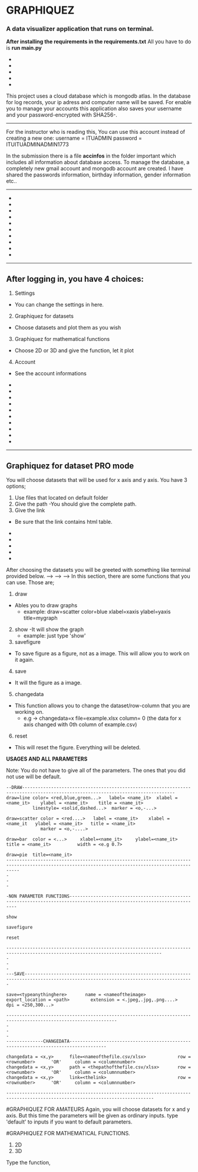 # GRAPHIQUEZ
### A data visualizer application that runs on terminal.








**After installing the requirements in the requirements.txt** All you have to do is **run main.py**



-
-
-
-
-

This project uses a cloud database which is mongodb atlas. In the database for log records, your ip adress and computer name will be saved. For enable you to manage your accounts this application also saves your username and your password-encrypted with SHA256-. 



        
----------------------------------------------------------------------------------------------------------------------------------------------------------
For the instructor who is reading this, 
You can use this account instead of creating a new one: username = ITUADMIN
                                                        password = ITUITUADMINADMIN1773
               
In the submission there is a file **accinfos** in the folder important which includes all information about database access. To manage the database, a completely new gmail account and mongodb account are created. I have shared the passwords information, birthday information, gender information etc.. 

---------------------------------------------------------------------------------------------------------------------------------------------------------
-
-

-
-
-
-
-
-
-
-






------------------------------------------
After logging in, you have 4 choices:
--------------------------------------


1. Settings 
  - You can change the settings in here.
2. Graphiquez for datasets
  - Choose datasets and plot them as you wish
3. Graphiquez for mathematical functions
  - Choose 2D or 3D and give the function, let it plot
4. Account
  - See the account informations
  
  
  
  
 -
 -
 -
 -
 -
 -
 -
 -
 -
 -
 
  
  
  
---------------------------------------------------------------
Graphiquez for dataset PRO mode
---------------------------------------------------------------

You will choose datasets that will be used for x axis and y axis. You have 3 options;
1. Use files that located on default folder 
2. Give the path 
  -You should give the complete path.
3. Give the link
  - Be sure that the link contains html table.

-
-
-
-
-




After choosing the datasets you will be greeted with something like terminal provided below. 
-->
-->
-->
In this section, there are some functions that you can use. 
Those are;


1. draw
  - Ables you to draw graphs
    - example: draw=scatter color=blue xlabel=xaxis ylabel=yaxis title=mygraph
2. show
  -It will show the graph
    - example: just type 'show'
3. savefigure
  - To save figure as a figure, not as a image. This will allow you to work on it again.
4. save
  - It will the figure as a image.
5. changedata 
  - This function allows you to change the dataset/row-column that you are working on.
    - e.g -> changedata=x file=example.xlsx column= 0 (the data for x axis changed with 0th column of example.csv)
6. reset
  - This will reset the figure. Everything will be deleted.
 
 

 
**__USAGES AND ALL PARAMETERS__**

Note: You do not have to give all of the parameters. The ones that you did not use will be default.
```
--DRAW--------------------------------------------------------------------------------------------------------------------------------
draw=line color= <red,blue,green...>   label= <name_it>  xlabel = <name_it>    ylabel = <name_it>    title = <name_it>    
          linestyle= <solid,dashed...>  marker = <o,-...>

draw=scatter color = <red....>   label = <name_it>    xlabel = <name_it   ylabel = <name_it>   title = <name_it> 
             marker = <o,-....>  
             
draw=bar  color = <...>     xlabel=<name_it>     ylabel=<name_it>       title = <name_it>          width = <e.g 0.7>

draw=pie  title=<name_it> 
-------------------------------------------------------------------------------------------------------------------------------------------------
-
-
-

-NON PARAMETER FUNCTIONS------------------------------------------------------------------------------------------------------------------------

show

savefigure 

reset 

---------------------------------------------------------------------------------------------------------------------------------
-
-
-
---SAVE--------------------------------------------------------------------------------------------------------------------------------------

save=<typeanythinghere>       name = <nameoftheimage>   export_location = <path>        extension = <.jpeg,.jpg,.png....>       dpi = <250,300...>

----------------------------------------------------------------------------------------------------------------
-
-
-
--------------CHANGEDATA------------------------------------------------------------------------------------

changedata = <x,y>      file=<nameofthefile.csv/xlsx>            row = <rownumber>      'OR'     column = <columnnumber> 
changedata = <x,y>      path = <thepathofthefile.csv/xlsx>       row = <rownumber>      'OR'     column = <columnnumber>
changedata = <x,y>      link=<thelink>                           row = <rownumber>      'OR'     column = <columnnumber>

------------------------------------------------------------------------------------------------------------------------------

```
     

#GRAPHIQUEZ FOR AMATEURS
Again, you will choose datasets for x and y axis. But this time the parameters will be given as ordinary inputs.
type 'default' to inputs if you want to default parameters.


#GRAPHIQUEZ FOR MATHEMATICAL FUNCTIONS.
1. 2D
2. 3D

Type the function, 


